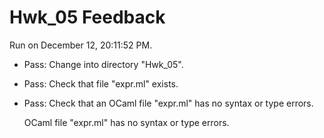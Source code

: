 # Hwk_05 Feedback

Run on December 12, 20:11:52 PM.

+ Pass: Change into directory "Hwk_05".

+ Pass: Check that file "expr.ml" exists.

+ Pass: Check that an OCaml file "expr.ml" has no syntax or type errors.

    OCaml file "expr.ml" has no syntax or type errors.



